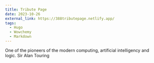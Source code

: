 ```yaml
---
title: Tribute Page
date: 2023-10-26
external_link: https://388tributepage.netlify.app/
tags:
  - Hugo
  - Wowchemy
  - Markdown
---
```


One of the pioneers of the modern computing, artificial intelligency and logic. Sir Alan Touring

<!--more-->
